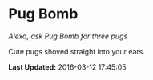# Pug Bomb
*Alexa, ask Pug Bomb for three pugs*

Cute pugs shoved straight into your ears.

**Last Updated:** 2016-03-12 17:45:05